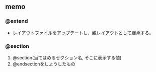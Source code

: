 ## memo

### @extend
- レイアウトファイルをアップデートし、親レイアウトとして継承する。

### @section
1. @section(当てはめるセクション名, そこに表示する値)
2. @endsectionをしようしたもの